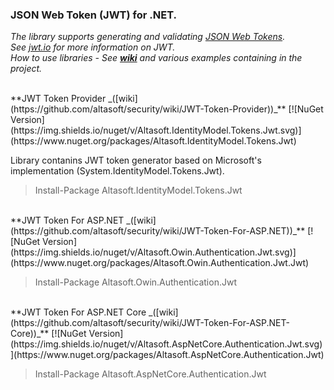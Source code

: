 ### JSON Web Token (JWT) for .NET.

*The library supports generating and validating [JSON Web Tokens](https://tools.ietf.org/html/rfc7519).*  
*See [jwt.io](https://jwt.io) for more information on JWT.*  
_How to use libraries - See **[wiki](https://github.com/altasoft/security/wiki)** and various examples containing in the project._  

<br/>
**JWT Token Provider _([wiki](https://github.com/altasoft/security/wiki/JWT-Token-Provider))_** [![NuGet Version](https://img.shields.io/nuget/v/Altasoft.IdentityModel.Tokens.Jwt.svg)](https://www.nuget.org/packages/Altasoft.IdentityModel.Tokens.Jwt)

Library contanins JWT token generator based on Microsoft's implementation (System.IdentityModel.Tokens.Jwt).

> Install-Package Altasoft.IdentityModel.Tokens.Jwt

<br/>
**JWT Token For ASP.NET  _([wiki](https://github.com/altasoft/security/wiki/JWT-Token-For-ASP.NET))_** [![NuGet Version](https://img.shields.io/nuget/v/Altasoft.Owin.Authentication.Jwt.svg)](https://www.nuget.org/packages/Altasoft.Owin.Authentication.Jwt.Jwt)

> Install-Package Altasoft.Owin.Authentication.Jwt

<br/>
**JWT Token For ASP.NET Core _([wiki](https://github.com/altasoft/security/wiki/JWT-Token-For-ASP.NET-Core))_** [![NuGet Version](https://img.shields.io/nuget/v/Altasoft.AspNetCore.Authentication.Jwt.svg)](https://www.nuget.org/packages/Altasoft.AspNetCore.Authentication.Jwt)

> Install-Package Altasoft.AspNetCore.Authentication.Jwt
